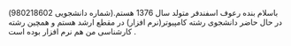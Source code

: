 باسلام بنده رعوف اسفندفر متولد سال 1376 هستم.(شماره دانشجویی 980218602) در حال حاضر دانشجوی رشته کامپیوتر(نرم افزار) در مقطع ارشد هستم و همچین رشته کارشناسی من هم نرم افزار بوده است .

